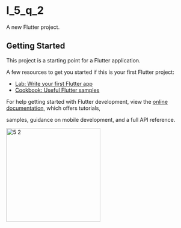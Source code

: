 # l_5_q_2

A new Flutter project.

## Getting Started

This project is a starting point for a Flutter application.

A few resources to get you started if this is your first Flutter project:

- [Lab: Write your first Flutter app](https://docs.flutter.dev/get-started/codelab)
- [Cookbook: Useful Flutter samples](https://docs.flutter.dev/cookbook)

For help getting started with Flutter development, view the
[online documentation](https://docs.flutter.dev/), which offers tutorials,

samples, guidance on mobile development, and a full API reference.

<img hight="250" width="250" alt="5 2" src="https://user-images.githubusercontent.com/114164076/215799416-b5def8a9-da48-4e32-bb45-53c36c0797f2.png">
